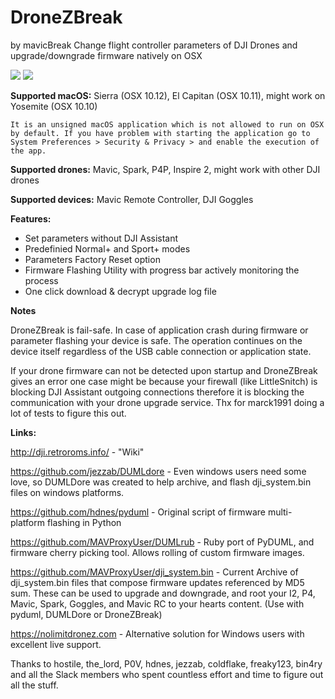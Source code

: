 # DroneZBreak 
by mavicBreak
Change flight controller parameters of DJI Drones and upgrade/downgrade firmware natively on OSX

<img src='https://i.imgur.com/aA7vjUC.png' />

<img src='https://i.imgur.com/23Kl0lj.png' />


**Supported macOS:** Sierra (OSX 10.12), El Capitan (OSX 10.11), might work on Yosemite (OSX 10.10)

`It is an unsigned macOS application which is not allowed to run on OSX by default. If you have problem with starting the application go to System Preferences > Security & Privacy > and enable the execution of the app.`

**Supported drones:** Mavic, Spark, P4P, Inspire 2, might work with other DJI drones

**Supported devices:** Mavic Remote Controller, DJI Goggles


**Features:**
+ Set parameters without DJI Assistant
+ Predefinied Normal+ and Sport+ modes
+ Parameters Factory Reset option
+ Firmware Flashing Utility with progress bar actively monitoring the process
+ One click download & decrypt upgrade log file

**Notes**

DroneZBreak is fail-safe. In case of application crash during firmware or parameter flashing your device is safe. The operation continues on the device itself regardless of the USB cable connection or application state.

If your drone firmware can not be detected upon startup and DroneZBreak gives an error one case might be because your firewall (like LittleSnitch) is blocking DJI Assistant outgoing connections therefore it is blocking the communication with your drone upgrade service. Thx for marck1991 doing a lot of tests to figure this out.

**Links:**

http://dji.retroroms.info/ - "Wiki"

https://github.com/jezzab/DUMLdore - Even windows users need some love, so DUMLDore was created to help archive, and flash dji_system.bin files on windows platforms.

https://github.com/hdnes/pyduml - Original script of firmware multi-platform flashing in Python

https://github.com/MAVProxyUser/DUMLrub - Ruby port of PyDUML, and firmware cherry picking tool. Allows rolling of custom firmware images.

https://github.com/MAVProxyUser/dji_system.bin - Current Archive of dji_system.bin files that compose firmware updates referenced by MD5 sum. These can be used to upgrade and downgrade, and root your I2, P4, Mavic, Spark, Goggles, and Mavic RC to your hearts content. (Use with pyduml, DUMLDore or DroneZBreak)

https://nolimitdronez.com - Alternative solution for Windows users with excellent live support.



Thanks to hostile, the_lord, P0V, hdnes, jezzab, coldflake, freaky123, bin4ry and all the Slack members who spent countless effort and time to figure out all the stuff.
